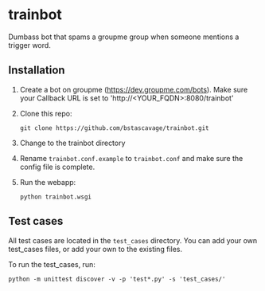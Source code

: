 trainbot
========

Dumbass bot that spams a groupme group when someone mentions a trigger word.

## Installation

1.  Create a bot on groupme (https://dev.groupme.com/bots).  Make sure your Callback URL is set to 'http://<YOUR_FQDN>:8080/trainbot'
2.  Clone this repo:

    `git clone https://github.com/bstascavage/trainbot.git`

3.  Change to the trainbot directory
4.  Rename `trainbot.conf.example` to `trainbot.conf` and make sure the config file is complete.
5.  Run the webapp:

    `python trainbot.wsgi`

## Test cases
All test cases are located in the `test_cases` directory.  You can add your own test_cases files, or add your own to the existing files.

To run the test_cases, run:

`python -m unittest discover -v -p 'test*.py' -s 'test_cases/'`
